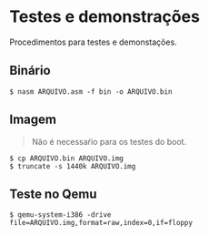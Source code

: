 # Testes e demonstrações

Procedimentos para testes e demonstações.

## Binário

```
$ nasm ARQUIVO.asm -f bin -o ARQUIVO.bin
```

## Imagem

> Não é necessaŕio para os testes do boot.

```
$ cp ARQUIVO.bin ARQUIVO.img
$ truncate -s 1440k ARQUIVO.img
```

## Teste no Qemu

```
$ qemu-system-i386 -drive file=ARQUIVO.img,format=raw,index=0,if=floppy
```

